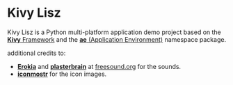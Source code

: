 # Kivy Lisz

Kivy Lisz is a Python multi-platform application demo project based on the [__Kivy__ Framework](https://kivy.org) 
and the [__ae__ (Application Environment)](https://ae.readthedocs.io "ae on rtd")
namespace package.

additional credits to:

* [__Erokia__](https://freesound.org/people/Erokia/) and 
  [__plasterbrain__](https://freesound.org/people/plasterbrain/) at
  [freesound.org](https://freesound.org) for the sounds.
* [__iconmostr__](https://iconmonstr.com/interface/) for the icon images.
